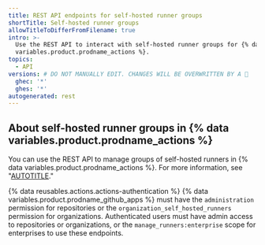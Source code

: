 ```yaml
---
title: REST API endpoints for self-hosted runner groups
shortTitle: Self-hosted runner groups
allowTitleToDifferFromFilename: true
intro: >-
  Use the REST API to interact with self-hosted runner groups for {% data
  variables.product.prodname_actions %}.
topics:
  - API
versions: # DO NOT MANUALLY EDIT. CHANGES WILL BE OVERWRITTEN BY A 🤖
  ghec: '*'
  ghes: '*'
autogenerated: rest
---
```


## About self-hosted runner groups in {% data variables.product.prodname_actions %}

You can use the REST API to manage groups of self-hosted runners in {% data variables.product.prodname_actions %}. For more information, see "[AUTOTITLE](/actions/hosting-your-own-runners/managing-self-hosted-runners/managing-access-to-self-hosted-runners-using-groups)."

{% data reusables.actions.actions-authentication %} {% data variables.product.prodname_github_apps %} must have the `administration` permission for repositories or the `organization_self_hosted_runners` permission for organizations. Authenticated users must have admin access to repositories or organizations, or the `manage_runners:enterprise` scope for enterprises to use these endpoints.

<!-- Content after this section is automatically generated -->
